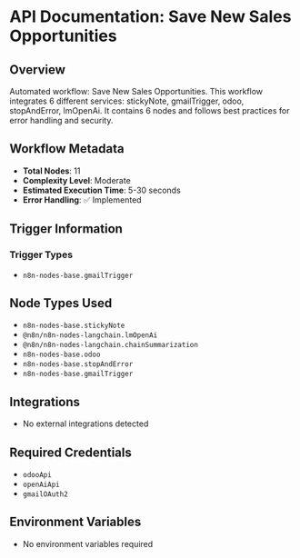 # API Documentation: Save New Sales Opportunities

## Overview
Automated workflow: Save New Sales Opportunities. This workflow integrates 6 different services: stickyNote, gmailTrigger, odoo, stopAndError, lmOpenAi. It contains 6 nodes and follows best practices for error handling and security.

## Workflow Metadata
- **Total Nodes**: 11
- **Complexity Level**: Moderate
- **Estimated Execution Time**: 5-30 seconds
- **Error Handling**: ✅ Implemented

## Trigger Information
### Trigger Types
- `n8n-nodes-base.gmailTrigger`

## Node Types Used
- `n8n-nodes-base.stickyNote`
- `@n8n/n8n-nodes-langchain.lmOpenAi`
- `@n8n/n8n-nodes-langchain.chainSummarization`
- `n8n-nodes-base.odoo`
- `n8n-nodes-base.stopAndError`
- `n8n-nodes-base.gmailTrigger`

## Integrations
- No external integrations detected

## Required Credentials
- `odooApi`
- `openAiApi`
- `gmailOAuth2`

## Environment Variables
- No environment variables required
